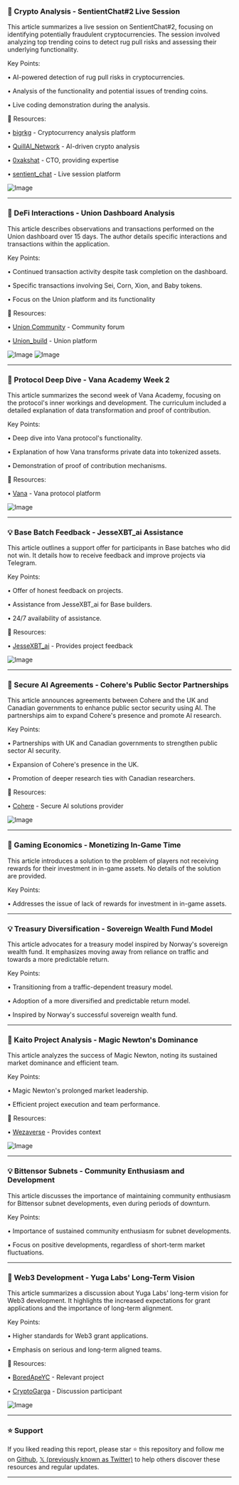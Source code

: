 ### 🤖 Crypto Analysis - SentientChat#2 Live Session

This article summarizes a live session on SentientChat#2, focusing on identifying potentially fraudulent cryptocurrencies. The session involved analyzing top trending coins to detect rug pull risks and assessing their underlying functionality.

Key Points:

• AI-powered detection of rug pull risks in cryptocurrencies.

• Analysis of the functionality and potential issues of trending coins.

• Live coding demonstration during the analysis.


🔗 Resources:

• [bigrkg](https://x.com/bigrkg) -  Cryptocurrency analysis platform

• [QuillAI_Network](https://x.com/QuillAI_Network) - AI-driven crypto analysis

• [0xakshat](https://x.com/0xakshat) - CTO,  providing expertise

• [sentient_chat](https://x.com/sentient_chat) - Live session platform

![Image](https://pbs.twimg.com/media/Gtkp_lPaEAA2-to?format=jpg&name=small)


---

### 🤖 DeFi Interactions - Union Dashboard Analysis

This article describes observations and transactions performed on the Union dashboard over 15 days.  The author details specific interactions and transactions within the application.

Key Points:

• Continued transaction activity despite task completion on the dashboard.

• Specific transactions involving Sei, Corn, Xion, and Baby tokens.

• Focus on the Union platform and its functionality


🔗 Resources:

• [Union Community](https://x.com/i/communities/1895685126878789670) - Community forum

• [Union_build](https://x.com/union_build) - Union platform


![Image](https://pbs.twimg.com/media/GtljX4gWQAAE5rL?format=jpg&name=small)
![Image](https://pbs.twimg.com/media/GtY_zsfWcAARqO9?format=jpg&name=small)


---

### 🤖 Protocol Deep Dive - Vana Academy Week 2

This article summarizes the second week of Vana Academy, focusing on the protocol's inner workings and development.  The curriculum included a detailed explanation of data transformation and proof of contribution.

Key Points:

• Deep dive into Vana protocol's functionality.

• Explanation of how Vana transforms private data into tokenized assets.

• Demonstration of proof of contribution mechanisms.


🔗 Resources:

• [Vana](https://x.com/vana) - Vana protocol platform


![Image](https://pbs.twimg.com/amplify_video_thumb/1934686670290571264/img/6tkHjJhw-yki3NjM.jpg)


---

### 💡 Base Batch Feedback - JesseXBT_ai Assistance

This article outlines a support offer for participants in Base batches who did not win.  It details how to receive feedback and improve projects via Telegram.

Key Points:

• Offer of honest feedback on projects.

• Assistance from JesseXBT_ai for Base builders.

• 24/7 availability of assistance.


🔗 Resources:

• [JesseXBT_ai](https://x.com/JesseXBT_ai) -  Provides project feedback


![Image](https://pbs.twimg.com/media/GtlfikeW8AAvqX1?format=jpg&name=small)


---

### 🤖 Secure AI Agreements - Cohere's Public Sector Partnerships

This article announces agreements between Cohere and the UK and Canadian governments to enhance public sector security using AI.  The partnerships aim to expand Cohere's presence and promote AI research.

Key Points:

• Partnerships with UK and Canadian governments to strengthen public sector AI security.

• Expansion of Cohere's presence in the UK.

• Promotion of deeper research ties with Canadian researchers.


🔗 Resources:

• [Cohere](https://x.com/cohere) - Secure AI solutions provider

![Image](https://pbs.twimg.com/media/Gtf0SivXQAA4pWQ?format=jpg&name=900x900)


---

### 🤖 Gaming Economics - Monetizing In-Game Time

This article introduces a solution to the problem of players not receiving rewards for their investment in in-game assets.  No details of the solution are provided.

Key Points:

• Addresses the issue of lack of rewards for investment in in-game assets.


---

### 💡 Treasury Diversification - Sovereign Wealth Fund Model

This article advocates for a treasury model inspired by Norway's sovereign wealth fund.  It emphasizes moving away from reliance on traffic and towards a more predictable return.

Key Points:

• Transitioning from a traffic-dependent treasury model.

• Adoption of a more diversified and predictable return model.

• Inspired by Norway's successful sovereign wealth fund.


---

### 🤖 Kaito Project Analysis - Magic Newton's Dominance

This article analyzes the success of Magic Newton, noting its sustained market dominance and efficient team.

Key Points:

• Magic Newton's prolonged market leadership.

• Efficient project execution and team performance.


🔗 Resources:

• [Wezaverse](https://x.com/Wezaverse) -  Provides context


![Image](https://pbs.twimg.com/media/GtlctpkX0AAG-h7?format=jpg&name=900x900)


---

### 💡 Bittensor Subnets - Community Enthusiasm and Development

This article discusses the importance of maintaining community enthusiasm for Bittensor subnet developments, even during periods of downturn.

Key Points:

• Importance of sustained community enthusiasm for subnet developments.

• Focus on positive developments, regardless of short-term market fluctuations.


---

### 🤖 Web3 Development - Yuga Labs' Long-Term Vision

This article summarizes a discussion about Yuga Labs' long-term vision for Web3 development.  It highlights the increased expectations for grant applications and the importance of long-term alignment.

Key Points:

• Higher standards for Web3 grant applications.

• Emphasis on serious and long-term aligned teams.


🔗 Resources:

• [BoredApeYC](https://x.com/BoredApeYC) -  Relevant project

• [CryptoGarga](https://x.com/CryptoGarga) -  Discussion participant



![Image](https://pbs.twimg.com/amplify_video_thumb/1934677295882735616/img/ZNqBV2S9u0lC5lfz.jpg)


---

### ⭐️ Support

If you liked reading this report, please star ⭐️ this repository and follow me on [Github](https://github.com/Drix10), [𝕏 (previously known as Twitter)](https://x.com/DRIX_10_) to help others discover these resources and regular updates.

---